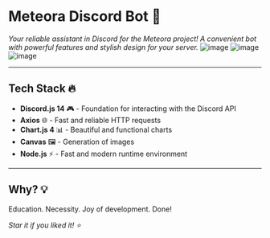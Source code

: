 # Meteora Discord Bot 🚀

_Your reliable assistant in Discord for the Meteora project! A convenient bot with powerful features and stylish design for your server._
![image](https://github.com/user-attachments/assets/eaf88e2d-99c9-43da-8c20-a1307397cc24)
![image](https://github.com/user-attachments/assets/b810cba2-4f33-4083-a2a0-844e60bcb39e)
![image](https://github.com/user-attachments/assets/ea053123-8cac-4d17-a4e4-ba5aa8e8f927)

---

## Tech Stack 🔥

- **Discord.js 14** 🎮 - Foundation for interacting with the Discord API
- **Axios** 🌐 - Fast and reliable HTTP requests
- **Chart.js 4** 📊 - Beautiful and functional charts
- **Canvas** 🖼️ - Generation of images
- **Node.js** ⚡ - Fast and modern runtime environment

---

## Why? 💡

Education. Necessity. Joy of development. Done!

_Star it if you liked it! ⭐_
